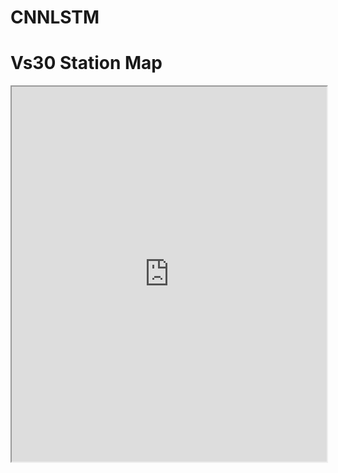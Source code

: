 # CNNLSTM

<!DOCTYPE html>
<html>
<head>
    <meta charset="UTF-8">
    <title>Harita Ana Sayfa</title>
</head>
<body>
    <h1>Vs30 Station Map</h1>
    <iframe src="https://brsylmz23.github.io/CNNLSTM/VS30Resultsmap.html" width="100%" height="600px"></iframe>
</body>
</html>
